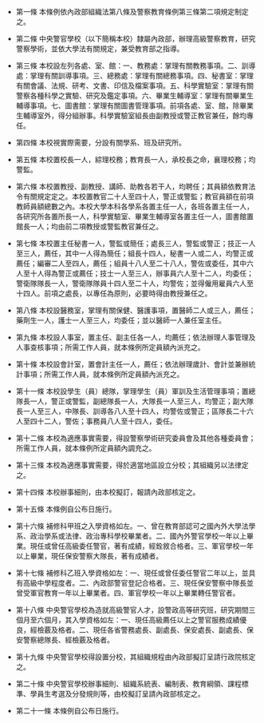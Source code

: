 * 第一條 本條例依內政部組織法第八條及警察教育條例第三條第二項規定制定之。

* 第二條 中央警官學校（以下簡稱本校）隸屬內政部，辦理高級警察教育，研究警察學術，並依大學法有關規定，兼受教育部之指導。

* 第三條 本校設左列各處、室、館：一、教務處：掌理有關教務事項。二、訓導處：掌理有關訓導事項。三、總務處：掌理有關總務事項。四、秘書室：掌理有關會議、法規、研考、文書、印信及檔案事項。五、科學實驗室：掌理有關警察各種科學之實驗、研究及鑑定事項。六、畢業生輔導室：掌理有關畢業生輔導事項。七、圖書館：掌理有關圖書管理事項。前項各處、室、館，除畢業生輔導室外，得分組辦事。科學實驗室組長由副教授或警正教官兼任，餘均專任。

* 第四條 本校視實際需要，分設有關學系、班及研究所。

* 第五條 本校置校長一人，綜理校務；教育長一人，承校長之命，襄理校務；均警監。

* 第六條 本校置教授、副教授、講師、助教各若干人，均聘任；其員額依教育法令有關規定定之。本校置教官二十人至四十人，警正或警監；教官員額在前項教師員額總數之內。本校大學本科各學系各置主任一人，各班各置主任一人，各研究所各置所長一人，科學實驗室、畢業生輔導室各置主任一人，圖書館置館長一人；均由前二項教授或警監教官兼任之。

* 第七條 本校置主任秘書一人，警監或簡任；處長三人，警監或警正；技正一人至三人，薦任，其中一人得為簡任；組長十四人，秘書一人或二人，均警正或薦任；編審二人至四人，薦任；組員十八人至二十八人，警佐或委任，其中六人至十人得為警正或薦任；技士一人至三人，辦事員六人至十二人，均委任；警衛隊隊長一人，警衛隊隊員十四人至二十人，均警佐；並得僱用雇員六人至十四人。前項之處長，以專任為原則，必要時得由教授兼任之。

* 第八條 本校設醫務室，掌理有關保健、醫護事項，置醫師二人或三人，薦任；藥劑生一人，護士一人至三人，均委任；並以醫師一人兼任室主任。

* 第九條 本校設人事室，置主任、副主任各一人，均薦任；依法辦理人事管理及人事查核事項；所需工作人員，就本條例所定員額內派充之。

* 第十條 本校設會計室，置會計主任一人，薦任；依法辦理歲計、會計並兼辦統計事項；所需工作人員，就本條例所定員額內派充之。

* 第十一條 本校設學生（員）總隊，掌理學生（員）軍訓及生活管理事項；置總隊長一人，警正或警監，副總隊長一人，大隊長一人至三人，均警正；副大隊長一人至三人，中隊長、訓導各八人至十四人，均警佐或警正；區隊長二十六人至四十二人，警佐；事務員八人至十四人，委任。

* 第十二條 本校為適應事實需要，得設警察學術研究委員會及其他各種委員會；所需工作人員，就本條例所定員額內調充之。

* 第十三條 本校為適應事實需要，得於適當地區設立分校；其組織另以法律定之。

* 第十四條 本校辦事細則，由本校擬訂，報請內政部核定之。

* 第十五條 本條例自公布日施行。

* 第十六條 補修科甲班之入學資格如左。一、曾在教育部認可之國內外大學法學系、政治學系或法律、政治專科學校畢業者。二、國內外警官學校一年以上畢業。現任或曾任高級委任警官，著有成績，經銓敘合格者。三、軍官學校一年以上畢業，現任保安警察大隊長，著有成績者。

* 第十七條 補修科乙班入學資格如左：一、現任或曾任委任警官二年以上，並具有高級中學程度者。二、內政部警官登記合格者。三、現任保安警察中隊長並曾受軍官教育一年以上畢業者。四、軍官學校一年以上畢業轉任警官者。

* 第十八條 中央警官學校為造就高級警官人才，設警政高等研究班，研究期間三個月至六個月，其入學資格如左：一、現任高級薦任以上之警官服務成績優良，經檢覈及格者。二、現任各省警務處長、副處長、保安處長、副處長、保安警察總隊長、經檢覈及格者。

* 第十九條 中央警官學校得設置分校，其組織規程由內政部擬訂呈請行政院核定之。

* 第二十條 中央警官學校辦事細則、組織系統表、編制表、教育綱領、課程標準、學員生考選及分發規則等，由校擬訂呈請內政部核定之。

* 第二十一條 本條例自公布日施行。

